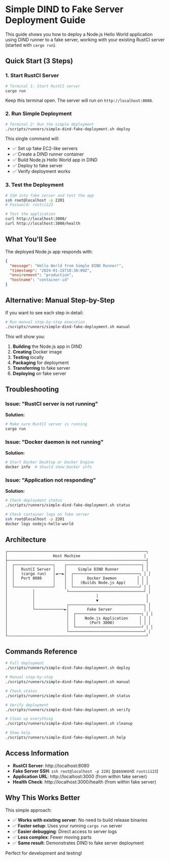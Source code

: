 # Simple DIND to Fake Server Deployment Guide

This guide shows you how to deploy a Node.js Hello World application using DIND runner to a fake server, working with your existing RustCI server (started with `cargo run`).

## Quick Start (3 Steps)

### 1. Start RustCI Server
```bash
# Terminal 1: Start RustCI server
cargo run
```

Keep this terminal open. The server will run on `http://localhost:8080`.

### 2. Run Simple Deployment
```bash
# Terminal 2: Run the simple deployment
./scripts/runners/simple-dind-fake-deployment.sh deploy
```

This single command will:
- ✅ Set up fake EC2-like servers
- ✅ Create a DIND runner container
- ✅ Build Node.js Hello World app in DIND
- ✅ Deploy to fake server
- ✅ Verify deployment works

### 3. Test the Deployment
```bash
# SSH into fake server and test the app
ssh root@localhost -p 2201
# Password: rustci123

# Test the application
curl http://localhost:3000/
curl http://localhost:3000/health
```

## What You'll See

The deployed Node.js app responds with:
```json
{
  "message": "Hello World from Simple DIND Runner!",
  "timestamp": "2024-01-15T10:30:00Z",
  "environment": "production",
  "hostname": "container-id"
}
```

## Alternative: Manual Step-by-Step

If you want to see each step in detail:

```bash
# Run manual step-by-step execution
./scripts/runners/simple-dind-fake-deployment.sh manual
```

This will show you:
1. **Building** the Node.js app in DIND
2. **Creating** Docker image
3. **Testing** locally
4. **Packaging** for deployment
5. **Transferring** to fake server
6. **Deploying** on fake server

## Troubleshooting

### Issue: "RustCI server is not running"
**Solution:**
```bash
# Make sure RustCI server is running
cargo run
```

### Issue: "Docker daemon is not running"
**Solution:**
```bash
# Start Docker Desktop or Docker Engine
docker info  # Should show Docker info
```

### Issue: "Application not responding"
**Solution:**
```bash
# Check deployment status
./scripts/runners/simple-dind-fake-deployment.sh status

# Check container logs on fake server
ssh root@localhost -p 2201
docker logs nodejs-hello-world
```

## Architecture

```
┌─────────────────────────────────────────────────────────────┐
│                    Host Machine                            │
├─────────────────────────────────────────────────────────────┤
│  ┌─────────────────┐    ┌─────────────────────────────────┐ │
│  │   RustCI Server │    │     Simple DIND Runner          │ │
│  │   (cargo run)   │◄──►│  ┌─────────────────────────────┐ │ │
│  │   Port 8080     │    │  │      Docker Daemon         │ │ │
│  │                 │    │  │   (Builds Node.js App)     │ │ │
│  └─────────────────┘    │  └─────────────────────────────┘ │ │
│           │              └─────────────────────────────────┘ │
│           │                           │                     │
│           │                           ▼                     │
│           │              ┌─────────────────────────────────┐ │
│           └─────────────►│        Fake Server              │ │
│                          │  ┌─────────────────────────────┐ │ │
│                          │  │    Node.js Application     │ │ │
│                          │  │      (Port 3000)           │ │ │
│                          │  └─────────────────────────────┘ │ │
│                          └─────────────────────────────────┘ │
└─────────────────────────────────────────────────────────────┘
```

## Commands Reference

```bash
# Full deployment
./scripts/runners/simple-dind-fake-deployment.sh deploy

# Manual step-by-step
./scripts/runners/simple-dind-fake-deployment.sh manual

# Check status
./scripts/runners/simple-dind-fake-deployment.sh status

# Verify deployment
./scripts/runners/simple-dind-fake-deployment.sh verify

# Clean up everything
./scripts/runners/simple-dind-fake-deployment.sh cleanup

# Show help
./scripts/runners/simple-dind-fake-deployment.sh help
```

## Access Information

- **RustCI Server**: http://localhost:8080
- **Fake Server SSH**: `ssh root@localhost -p 2201` (password: `rustci123`)
- **Application URL**: http://localhost:3000 (from within fake server)
- **Health Check**: http://localhost:3000/health (from within fake server)

## Why This Works Better

This simple approach:
- ✅ **Works with existing server**: No need to build release binaries
- ✅ **Faster setup**: Uses your running `cargo run` server
- ✅ **Easier debugging**: Direct access to server logs
- ✅ **Less complex**: Fewer moving parts
- ✅ **Same result**: Demonstrates DIND to fake server deployment

Perfect for development and testing!